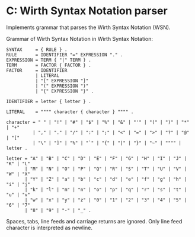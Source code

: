 # C: Wirth Syntax Notation parser

Implements grammar that parses the Wirth Syntax Notation (WSN).

Grammar of Wirth Syntax Notation in Wirth Syntax Notation:

```
SYNTAX     = { RULE } .
RULE       = IDENTIFIER "=" EXPRESSION "." .
EXPRESSION = TERM { "|" TERM } .
TERM       = FACTOR { FACTOR } .
FACTOR     = IDENTIFIER
           | LITERAL
           | "[" EXPRESSION "]"
           | "(" EXPRESSION ")"
           | "{" EXPRESSION "}" .

IDENTIFIER = letter { letter } .

LITERAL    = """" character { character } """" .

character = " " | "!" | "#" | "$" | "%" | "&" | "'" | "(" | ")" | "*" | "+"
          | "," | "." | "/" | ":" | ";" | "<" | "=" | ">" | "?" | "@" | "["
          | "\" | "]" | "%" | "`" | "{" | "|" | "}" | "~" | """" | letter .

letter = "A" | "B" | "C" | "D" | "E" | "F" | "G" | "H" | "I" | "J" | "K" | "L"
       | "M" | "N" | "O" | "P" | "Q" | "R" | "S" | "T" | "U" | "V" | "W" | "X"
       | "Y" | "Z" | "a" | "b" | "c" | "d" | "e" | "f" | "g" | "h" | "i" | "j"
       | "k" | "l" | "m" | "n" | "o" | "p" | "q" | "r" | "s" | "t" | "u" | "v"
       | "w" | "x" | "y" | "z" | "0" | "1" | "2" | "3" | "4" | "5" | "6" | "7"
       | "8" | "9" | "-" | "_" .
```

Spaces, tabs, line feeds and carriage returns are ignored. Only line feed
character is interpreted as newline.
